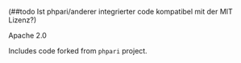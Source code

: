 (##todo Ist phpari/anderer integrierter code kompatibel mit der MIT Lizenz?)

Apache 2.0

Includes code forked from `phpari` project.

